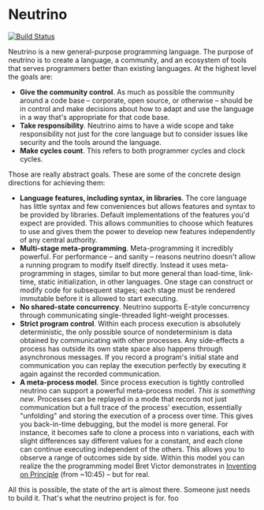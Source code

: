Neutrino
========

[![Build Status](https://travis-ci.org/goto-10/neutrino.png?branch=master)](https://travis-ci.org/ne-utrino/neutrino)

Neutrino is a new general-purpose programming language. The purpose of neutrino is to create a language, a community, and an ecosystem of tools that serves programmers better than existing languages. At the highest level the goals are:

 - **Give the community control**. As much as possible the community around a code base – corporate, open source, or otherwise – should be in control and make decisions about how to adapt and use the language in a way that's appropriate for that code base.
 - **Take responsibility**. Neutrino aims to have a wide scope and take responsibility not just for the core language but to consider issues like security and the tools around the language.
 - **Make cycles count**. This refers to both programmer cycles and clock cycles.

Those are really abstract goals. These are some of the concrete design directions for achieving them:

- **Language features, including syntax, in libraries**. The core language has little syntax and few conveniences but allows features and syntax to be provided by libraries. Default implementations of the features you'd expect are provided. This allows communities to choose which features to use and gives them the power to develop new features independently of any central authority.
- **Multi-stage meta-programming**. Meta-programming it incredibly powerful. For performance – and sanity – reasons neutrino doesn't allow a running program to modify itself directly. Instead it uses meta-programming in stages, similar to but more general than load-time, link-time, static initialization, in other languages. One stage can construct or modify code for subsequent stages; each stage must be rendered immutable before it is allowed to start executing.
- **No shared-state concurrency**. Neutrino supports E-style concurrency through communicating single-threaded light-weight processes.
- **Strict program control**. Within each process execution is absolutely deterministic, the only possible source of nondeterminism is data obtained by communicating with other processes. Any side-effects a process has outside its own state space also happens through asynchronous messages. If you record a program's initial state and communication you can replay the execution perfectly by executing it again against the recorded communication.
- **A meta-process model**. Since process execution is tightly controlled neutrino can support a powerful meta-process model. *This is something new*. Processes can be replayed in a mode that records not just communication but a full trace of the process' execution, essentially "unfolding" and storing the execution of a process over time. This gives you back-in-time debugging, but the model is more general. For instance, it becomes safe to clone a process into n variations, each with slight differences say different values for a constant, and each clone can continue executing independent of the others. This allows you to observe a range of outcomes side by side. Within this model you can realize the the programming model Bret Victor demonstrates in [Inventing on Principle](http://vimeo.com/36579366) (from ~10:45) – but for real.

All this is possible, the state of the art is almost there. Someone just needs to build it. That's what the neutrino project is for.
foo
